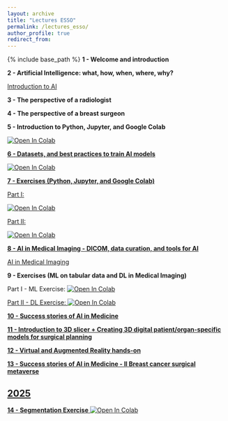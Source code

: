 ```yaml
---
layout: archive
title: "Lectures ESSO"
permalink: /lectures_esso/
author_profile: true
redirect_from: 
---
```


{% include base_path %}
**1 - Welcome and introduction**

**2 - Artificial Intelligence: what, how, when, where, why?**

<a href="https://drive.google.com/file/d/1CUVI383yKhBvHB6YDInENZddp3EDd3N6/view?usp=sharing">Introduction to AI</a>


**3 - The perspective of a radiologist**

**4 - The perspective of a breast surgeon**

**5 - Introduction to Python, Jupyter, and Google Colab**

<a href="https://drive.google.com/file/d/1SYkaCJxUGcywUKNJiQEbi25VFEVYntB1/view?usp=sharing" target="_blank">
              <img src="https://colab.research.google.com/assets/colab-badge.svg" alt="Open In Colab"/>


**6 - Datasets, and best practices to train AI models**

<a href="https://colab.research.google.com/drive/1coOoLUFvxEOug76vshbcooznYmXdHFLI?usp=sharing" target="_blank">
              <img src="https://colab.research.google.com/assets/colab-badge.svg" alt="Open In Colab"/>


**7 - Exercises (Python, Jupyter, and Google Colab)**

Part I:

<a href="https://drive.google.com/file/d/1dSRY7pkyFvwcovb4ZDYYZLo4x381FDjF/view?usp=sharing" target="_blank">
              <img src="https://colab.research.google.com/assets/colab-badge.svg" alt="Open In Colab"/>

Part II:

<a href="https://colab.research.google.com/drive/1Ya-Pto1Pj2oK_IetkaakD7sYiZEExmov?usp=sharing" target="_blank">
              <img src="https://colab.research.google.com/assets/colab-badge.svg" alt="Open In Colab"/>


**8 - AI in Medical Imaging - DICOM, data curation, and tools for AI**

<a href="https://docs.google.com/presentation/d/1IrPOZKHWckaqoJe0g3cIdYAMsRP-snxSWMHrv6CVw08/view?usp=sharing">AI in Medical Imaging</a>

**9 - Exercises (ML on tabular data and DL in Medical Imaging)**

Part I - ML Exercise:
<a href="https://colab.research.google.com/drive/1-tZLPzl35QakKWC6sg3jtYzCZUKUH56N?usp=sharing" target="_blank">
              <img src="https://colab.research.google.com/assets/colab-badge.svg" alt="Open In Colab"/>

Part II - DL Exercise:
<a href="https://colab.research.google.com/drive/1Icb7aJ5sGpZ6XD8KzuhEIihWJHZpsVLK?usp=sharing" target="_blank">
              <img src="https://colab.research.google.com/assets/colab-badge.svg" alt="Open In Colab"/>

**10 - Success stories of AI in Medicine**

**11 - Introduction to 3D slicer + Creating 3D digital patient/organ-specific models for surgical planning**

**12 - Virtual and Augmented Reality hands-on**

**13 - Success stories of AI in Medicine - II Breast cancer surgical metaverse**

## 2025

**14 - Segmentation Exercise**
<a href="https://colab.research.google.com/drive/15lymv-F2zwWLLBT-CWceW_APabxCrU-r?usp=sharing" target="_blank">
              <img src="https://colab.research.google.com/assets/colab-badge.svg" alt="Open In Colab"/>

